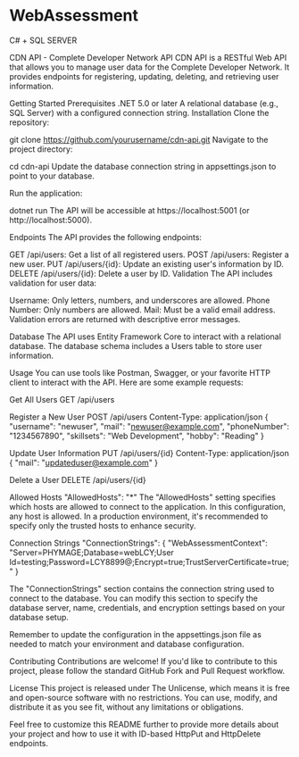 # WebAssessment
C# + SQL SERVER

CDN API - Complete Developer Network API
CDN API is a RESTful Web API that allows you to manage user data for the Complete Developer Network. It provides endpoints for registering, updating, deleting, and retrieving user information.


Getting Started
Prerequisites
.NET 5.0 or later
A relational database (e.g., SQL Server) with a configured connection string.
Installation
Clone the repository:


git clone https://github.com/yourusername/cdn-api.git
Navigate to the project directory:


cd cdn-api
Update the database connection string in appsettings.json to point to your database.

Run the application:


dotnet run
The API will be accessible at https://localhost:5001 (or http://localhost:5000).

Endpoints
The API provides the following endpoints:

GET /api/users: Get a list of all registered users.
POST /api/users: Register a new user.
PUT /api/users/{id}: Update an existing user's information by ID.
DELETE /api/users/{id}: Delete a user by ID.
Validation
The API includes validation for user data:

Username: Only letters, numbers, and underscores are allowed.
Phone Number: Only numbers are allowed.
Mail: Must be a valid email address.
Validation errors are returned with descriptive error messages.

Database
The API uses Entity Framework Core to interact with a relational database. The database schema includes a Users table to store user information.

Usage
You can use tools like Postman, Swagger, or your favorite HTTP client to interact with the API. Here are some example requests:

Get All Users
GET /api/users

Register a New User
POST /api/users
Content-Type: application/json
{
  "username": "newuser",
  "mail": "newuser@example.com",
  "phoneNumber": "1234567890",
  "skillsets": "Web Development",
  "hobby": "Reading"
}

Update User Information
PUT /api/users/{id}
Content-Type: application/json
{
  "mail": "updateduser@example.com"
}

Delete a User
DELETE /api/users/{id}

Allowed Hosts
"AllowedHosts": "*"
The "AllowedHosts" setting specifies which hosts are allowed to connect to the application. In this configuration, any host is allowed. In a production environment, it's recommended to specify only the trusted hosts to enhance security.

Connection Strings
"ConnectionStrings": {
  "WebAssessmentContext": "Server=PHYMAGE;Database=webLCY;User Id=testing;Password=LCY8899@;Encrypt=true;TrustServerCertificate=true;"
}

The "ConnectionStrings" section contains the connection string used to connect to the database. You can modify this section to specify the database server, name, credentials, and encryption settings based on your database setup.

Remember to update the configuration in the appsettings.json file as needed to match your environment and database configuration.

Contributing
Contributions are welcome! If you'd like to contribute to this project, please follow the standard GitHub Fork and Pull Request workflow.

License
This project is released under The Unlicense, which means it is free and open-source software with no restrictions. You can use, modify, and distribute it as you see fit, without any limitations or obligations.


Feel free to customize this README further to provide more details about your project and how to use it with ID-based HttpPut and HttpDelete endpoints.
